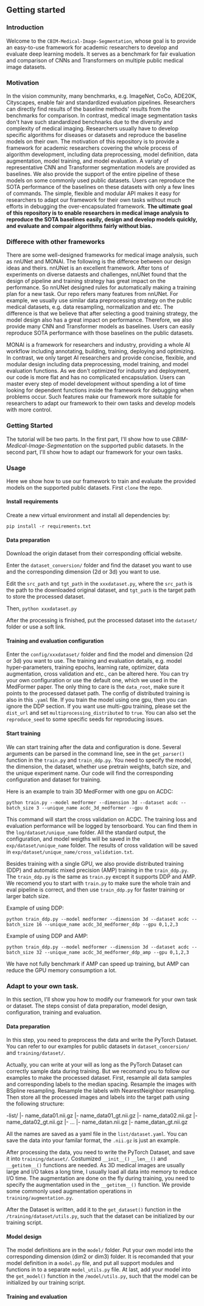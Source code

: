 ## Getting started


### Introduction

Welcome to the `CBIM-Medical-Image-Segmentation`, whose goal is to provide an easy-to-use framework for academic researchers to develop and evaluate deep learning models. It serves as a benchmark for fair evaluation and comparison of CNNs and Transformers on multiple public medical image datasets.


### Motivation

In the vision community, many benchmarks, e.g. ImageNet, CoCo, ADE20K, Cityscapes, enable fair and standardized evaluation pipelines. Researchers can directly find results of the baseline methods' results from the benchmarks for comparison. In contrast, medical image segmentation tasks don't have such standardized benchnarks due to the diversity and complexity of medical imaging. Researchers usually have to develop specific algorithms for diseases or datasets and reproduce the baseline models on their own. The motivation of this repository is to provide a framework for academic researchers covering the whole process of algorithm development, including data preprocessing, model definition, data augmentation, model training, and model evaluation. A variaty of representative CNN and Transformer segmentation models are provided as baselines. We also provide the support of the entire pipeline of these models on some commonly used public datasets. Users can reproduce the SOTA performance of the baselines on these datasets with only a few lines of commands. The simple, flexible and modular API makes it easy for researchers to adapt our framework for their own tasks without much efforts in debugging the over-encapsulated framework. **The ultimate goal of this repository is to enable researchers in medical image analysis to reproduce the SOTA baselines easily, design and develop models quickly, and evaluate and compair algorithms fairly without bias.**

### Differece with other frameworks

There are some well-designed frameworks for medical image analysis, such as nnUNet and MONAI. The following is the differece between our design ideas and theirs. nnUNet is an excellent framework. After tons of experiments on diverse dataests and challenges, nnUNet found that the design of pipeline and training strategy has great impact on the performance. So nnUNet designed rules for automatically making a training plan for a new task. Our repo refers many features from nnUNet. For example, we usually use similar data preprocessing strategy on the public medical datasets, e.g. data resampling, normalization and etc. The difference is that we believe that after selecting a good training strategy, the model design also has a great impact on performance. Therefore, we also provide many CNN and Transformer models as baselines. Users can easily reproduce SOTA performance with those baselines on the public datasets. 

MONAI is a framework for researchers and industry, providing a whole AI workflow including annotating, building, training, deploying and optimizing. In contrast, we only target AI researchers and provide concise, flexible, and modular design including data preprocessing, model training, and model evaluation functions. As we don't optimized for industry and deployment, our code is more flat and has no complicated encapsulation. Users can master every step of model development without spending a lot of time looking for dependent functions inside the framework for debugging when problems occur.
Such features make our framework more suitable for researchers to adapt our framework to their own tasks and develop models with more control.


### Getting Started

The tutorial will be two parts. In the first part, I'll show how to use *CBIM-Medical-Image-Segmentation* on the supported public datasets. In the second part, I'll show how to adapt our framework for your own tasks.


### Usage

Here we show how to use our framework to train and evaluate the provided models on the supported public datasets. First `clone` the repo.

#### Install requirements

Create a new virtual environment and install all dependencies by:

`pip install -r requirements.txt`

#### Data preparation

Download the origin dataset from their corresponding official website.

Enter the `dataset_conversion/` folder and find the dataset you want to use and the corresponding dimension (2d or 3d) you want to use.

Edit the `src_path` and `tgt_path` in the `xxxdataset.py`, where the `src_path` is the path to the downloaded original dataset, and `tgt_path` is the target path to store the processed dataset.

Then, `python xxxdataset.py`

After the processing is finished, put the processed dataset into the `dataset/` folder or use a soft link.

#### Training and evaluation configuration

Enter the `config/xxxdataset/` folder and find the model and dimension (2d or 3d) you want to use. The training and evaluation details, e.g. model hyper-parameters, training epochs, learning rate, optimizer, data augmentation, cross validation and etc., can be altered here. You can try your own configuration or use the default one, which we used in the MedFormer paper. The only thing to care is the `data_root`, make sure it points to the processed dataset path. The config of distributed training is also in this `.yaml` file. If you train the model using one gpu, then you can ignore the DDP section. If you want use multi-gpu training, please set the `dist_url` and set `multiprocessing_distributed` to `true`. You can also set the `reproduce_seed` to some specific seeds for reproducing issues.

#### Start training

We can start training after the data and configuration is done. Several arguments can be parsed in the command line, see in the `get_parser()` function in the `train.py` and `train_ddp.py`. You need to specify the model, the dimension, the dataset, whether use pretrain weights, batch size, and the unique experiment name. Our code will find the corresponding configuration and dataset for training.

Here is an example to train 3D MedFormer with one gpu on ACDC:

`python train.py --model medformer --dimension 3d --dataset acdc --batch_size 3 --unique_name acdc_3d_medformer --gpu 0`

This command will start the cross validation on ACDC. The training loss and evaluation performance will be logged by tensorboard. You can find them in the `log/dataset/unique_name` folder. All the standard output, the configuration, and model weigths will be saved in the `exp/dataset/unique_name` folder. The results of cross validation will be saved in `exp/dataset/unique_name/cross_validation.txt`.

Besides training with a single GPU, we also provide distributed training (DDP) and automatic mixed precision (AMP) training in the `train_ddp.py`. The `train_ddp.py` is the same as `train.py` except it supports DDP and AMP. We recomend you to start with `train.py` to make sure the whole train and eval pipeline is correct, and then use `train_ddp.py` for faster training or larger batch size.

Example of using DDP:

`python train_ddp.py --model medformer --dimension 3d --dataset acdc --batch_size 16 --unique_name acdc_3d_medformer_ddp --gpu 0,1,2,3`

Example of using DDP and AMP:

`python train_ddp.py --model medformer --dimension 3d --dataset acdc --batch_size 32 --unique_name acdc_3d_medformer_ddp_amp --gpu 0,1,2,3`

We have not fully benchmark if AMP can speed up training, but AMP can reduce the GPU memory consumption a lot.


### Adapt to your own task.

In this section, I'll show you how to modify our framework for your own task or dataset. The steps consist of data preparation, model design, configuration, training and evaluation.

#### Data preparation

In this step, you need to preprocess the data and write the PyTorch Dataset. You can refer to our examples for public datasets in `dataset_concersion/` and `training/dataset/`.

Actually, you can write at your will as long as the PyTorch Dataset can correctly sample data during training. But we recomand you to follow our examples to make the processed dataset. First, resample all data samples and corresponding labels to the median spacing. Resample the images with BSpline resampling. Resample the labels with NearestNeighbor resampling. Then store all the processed images and labels into the target path using the following structure:

-list/
|- name_data01.nii.gz
|- name_data01_gt.nii.gz
|- name_data02.nii.gz
|- name_data02_gt.nii.gz
|- ...
|- name_datan.nii.gz
|- name_datan_gt.nii.gz

All the names are saved as a yaml file in the `list/dataset.yaml`. You can save the data into your familar format, the `.nii.gz` is just an example. 

After processing the data, you need to write the PyTorch Dataset, and save it into `training/dataset/`. Costumized `__init__()` `__len__()` and `__getitem__()` functions are needed. As 3D medical images are usually large and I/O takes a long time, I usually load all data into memory to reduce I/O time. The augmentation are done on the fly during training, you need to specify the augmentation used in the `__getitem__()` function. We provide some commonly used augmentation operations in `training/augmentation.py`.

After the Dataset is written, add it to the `get_dataset()` function in the `/training/dataset/utils.py`, such that the dataset can be initialized by our training script.


#### Model design

The model definitions are in the `model/` folder. Put your own model into the corresponding dimension (dim2 or dim3) folder. It is recomanded that your model definition in a `model.py` file, and put all support modules and functions in to a separate `model_utils.py` file. At last, add your model into the `get_model()` function in the `/model/utils.py`, such that the model can be initialized by our training script.

#### Training and evaluation






